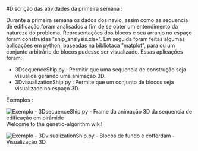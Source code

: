#Discrição das atividades da primeira semana :

Durante a primeira semana os dados dos navio, assim como as sequencia de edificação,foram analisados a fim de se obter um entendimento da natureza do problema. Representações dos blocos e seu arranjo no espaço foram construidas "ship_analysis.xlsx".
Em seguida foram feitas algumas aplicações em python, baseadas na bibliotaca "matplot", para  ou um conjunto arbitrário de blocos pudesse ser visualizado. Essas aplicações foram:

 - 3DsequenceShip.py : Permitir que uma sequencia de construção seja visualida gerando uma animação 3D.
 - 3DvisualizationShip.py : Permite que um conjunto de blocos seja visualizado no espaço 3D.
 
  
Exemplos :

![Exemplo - 3DsequenceShip.py - Frame da animação 3D da sequencia de edificação em pirâmide](https://mega.nz/#!7Zc3lbLY!2CJGmGUq2_iHA6FS_ahHR6Jr2UI0i0tFuHye6l8Fq8M)Welcome to the genetic-algorithm wiki!

![Exemplo - 3DvisualizationShip.py - Blocos de fundo e cofferdam - Visualização 3D ](https://github.com/Lucas-Armand/genetic-algorithm/blob/master/1%C2%BASemana/IMAGES/baseAndCofferdam__vizualisation_example.png)
